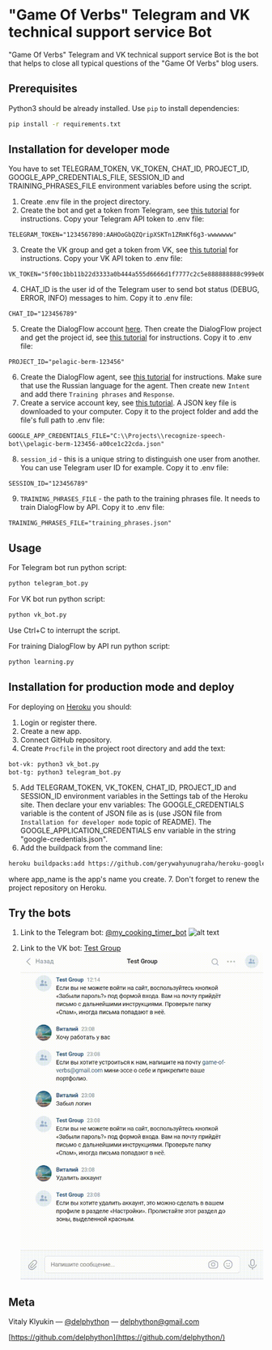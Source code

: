 # "Game Of Verbs" Telegram and VK technical support service Bot

"Game Of Verbs" Telegram and VK technical support service Bot is the bot that helps to close all typical questions of the "Game Of Verbs" blog users.

## Prerequisites

Python3 should be already installed. Use `pip` to install dependencies:
```bash
pip install -r requirements.txt
```

## Installation for developer mode
You have to set TELEGRAM_TOKEN, VK_TOKEN, CHAT_ID, PROJECT_ID, GOOGLE_APP_CREDENTIALS_FILE, SESSION_ID and TRAINING_PHRASES_FILE environment variables before using the script.

1. Create .env file in the project directory.
2. Create the bot and get a token from Telegram, see [this tutorial](https://www.siteguarding.com/en/how-to-get-telegram-bot-api-token) for instructions. Copy your Telegram API token to .env file:
```
TELEGRAM_TOKEN="1234567890:AAHOoGbQZQripXSKTn1ZRmKf6g3-wwwwwww"
```
3. Create the VK group and get a token from VK, see [this tutorial](https://vk.com/dev/access_token?f=2.%20%D0%9A%D0%BB%D1%8E%D1%87%20%D0%B4%D0%BE%D1%81%D1%82%D1%83%D0%BF%D0%B0%20%D1%81%D0%BE%D0%BE%D0%B1%D1%89%D0%B5%D1%81%D1%82%D0%B2%D0%B0) for instructions. Copy your VK API token to .env file:
```
VK_TOKEN="5f00c1bb11b22d3333a0b444a555d6666d1f7777c2c5e888888888c999e00000e0a3bfa11111b22222a"
```
4. CHAT_ID is the user id of the Telegram user to send bot status (DEBUG, ERROR, INFO) messages to him. Copy it to .env file:
```
CHAT_ID="123456789"
```
5. Create the DialogFlow account [here](https://dialogflow.cloud.google.com/#/login). Then create the DialogFlow project and get the project id, see [this tutorial](https://cloud.google.com/dialogflow/docs/quick/setup) for instructions. Copy it to .env file:
```
PROJECT_ID="pelagic-berm-123456"
```
6. Create the DialogFlow agent, see [this tutorial](https://cloud.google.com/dialogflow/docs/quick/build-agent) for instructions. Make sure that use the Russian language for the agent. Then create new `Intent` and add there `Training phrases` and `Response`.
7. Create a service account key, see [this tutorial](https://cloud.google.com/docs/authentication/getting-started). A JSON key file is downloaded to your computer. Copy it to the project folder and add the file's full path to .env file:
```
GOOGLE_APP_CREDENTIALS_FILE="C:\\Projects\\recognize-speech-bot\\pelagic-berm-123456-a00ce1c22cda.json"
```
8. `session_id` - this is a unique string to distinguish one user from another. You can use Telegram user ID for example. Copy it to .env file:
```
SESSION_ID="123456789"
```
9. `TRAINING_PHRASES_FILE` - the path to the training phrases file. It needs to train DialogFlow by API. Copy it to .env file:
```
TRAINING_PHRASES_FILE="training_phrases.json"
```

## Usage

For Telegram bot run python script:
```sh
python telegram_bot.py
```
For VK bot run python script:
```sh
python vk_bot.py
```
Use Ctrl+C to interrupt the script.   

For training DialogFlow by API run python script:
```sh
python learning.py
```

## Installation for production mode and deploy
For deploying on [Heroku](https://www.heroku.com) you should:
1. Login or register there.
2. Create a new app.
3. Connect GitHub repository.
4. Create `Procfile` in the project root directory and add the text:
```
bot-vk: python3 vk_bot.py
bot-tg: python3 telegram_bot.py
```
5. Add TELEGRAM_TOKEN, VK_TOKEN, CHAT_ID, PROJECT_ID and SESSION_ID environment variables in the Settings tab of the Heroku site. Then declare your env variables: The GOOGLE_CREDENTIALS variable is the content of JSON file as is (use JSON file from `Installation for developer mode` topic of README). The GOOGLE_APPLICATION_CREDENTIALS env variable in the string "google-credentials.json".
6. Add the buildpack from the command line:
```sh
heroku buildpacks:add https://github.com/gerywahyunugraha/heroku-google-application-credentials-buildpack -a app_name
```
where app_name is the app's name you create.
7. Don't forget to renew the project repository on Heroku.

## Try the bots
1. Link to the Telegram bot: [@my_cooking_timer_bot](https://t.me/my_cooking_timer_bot)
![alt text](./telegram-bot.gif)

2. Link to the VK bot: [Test Group](https://vk.com/im?sel=-210593620)
![alt text](./vk-bot.gif)

## Meta

Vitaly Klyukin — [@delphython](https://t.me/delphython) — [delphython@gmail.com](mailto:delphython@gmail.com)

[https://github.com/delphython](https://github.com/delphython/)
